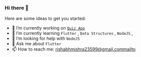 ### Hi there 👋

Here are some ideas to get you started:

- 🔭 I’m currently working on [`Quiz App`](https://github.com/mypherhistamine/Ayachi-Academy)
- 🌱 I’m currently learning  `Flutter` , `Data Structures` , `NodeJS` , 
- 🤔 I’m looking for help with `NodeJS`
- 💬 Ask me about `Flutter`
- 📫 How to reach me: <rishabhmishra23599@gmail.com>[mailto](rishabhmishra23599@gmail.com)
